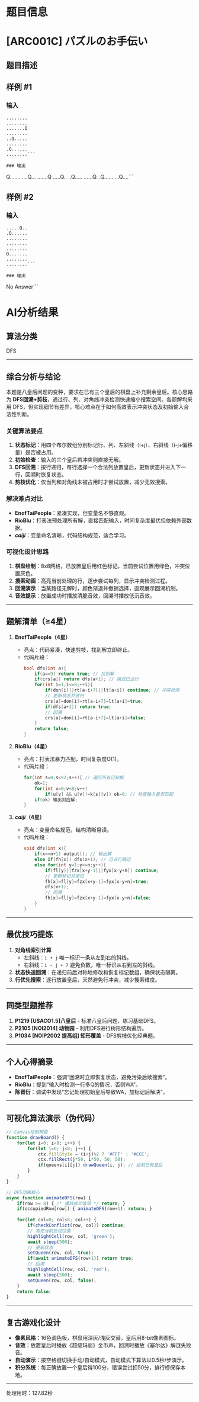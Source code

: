 # 题目信息

# [ARC001C] パズルのお手伝い

## 题目描述

[problemUrl]: https://atcoder.jp/contests/arc001/tasks/arc001_3



## 样例 #1

### 输入

```
........
........
.......Q
........
..Q.....
........
.Q......
........```

### 输出

```
Q.......
....Q...
.......Q
.....Q..
..Q.....
......Q.
.Q......
...Q....```

## 样例 #2

### 输入

```
.....Q..
.Q......
........
........
........
Q.......
........
........```

### 输出

```
No Answer```

# AI分析结果



## 算法分类
DFS

---

## 综合分析与结论
本题是八皇后问题的变种，要求在已有三个皇后的棋盘上补充剩余皇后。核心思路为 **DFS回溯+剪枝**，通过行、列、对角线冲突检测快速缩小搜索空间。各题解均采用 DFS，但实现细节有差异，核心难点在于如何高效表示冲突状态及初始输入合法性判断。

### 关键算法要点
1. **状态标记**：用四个布尔数组分别标记行、列、左斜线（i+j）、右斜线（i-j+偏移量）是否被占用。
2. **初始检查**：输入的三个皇后若冲突则直接无解。
3. **DFS回溯**：按行递归，每行选择一个合法列放置皇后，更新状态并进入下一行，回溯时恢复状态。
4. **剪枝优化**：仅当列和对角线未被占用时才尝试放置，减少无效搜索。

### 解决难点对比
- **EnofTaiPeople**：紧凑实现，但变量名不够直观。
- **RioBlu**：打表法预处理所有解，直接匹配输入，时间复杂度最优但依赖外部数据。
- **_caiji_**：变量命名清晰，代码结构规范，适合学习。

### 可视化设计思路
1. **棋盘绘制**：8x8网格，已放置皇后用红色标记，当前尝试位置用绿色，冲突位置灰色。
2. **搜索动画**：高亮当前处理的行，逐步尝试每列，显示冲突检测过程。
3. **回溯演示**：当某路径无解时，颜色渐退并撤销选择，直观展示回溯机制。
4. **音效提示**：放置成功时播放清脆音效，回溯时播放低沉音效。

---

## 题解清单（≥4星）
1. **EnofTaiPeople（4星）**  
   - 亮点：代码紧凑，快速剪枝，找到解立即终止。
   - 代码片段：
     ```cpp
     bool dfs(int a){
         if(a==9) return true; // 找到解
         if(crs[a]) return dfs(a+1); // 跳过已占行
         for(int i=1;i<=8;++i){
             if(don[i]||rt[a-i+7]||lt[a+i]) continue; // 冲突检测
             // 更新状态并递归
             crs[a]=don[i]=rt[a-i+7]=lt[a+i]=true;
             if(dfs(a+1)) return true;
             // 回溯
             crs[a]=don[i]=rt[a-i+7]=lt[a+i]=false;
         }
         return false;
     }
     ```

2. **RioBlu（4星）**  
   - 亮点：打表法暴力匹配，时间复杂度O(1)。
   - 代码片段：
     ```cpp
     for(int s=0;s<92;s++){ // 遍历所有已知解
         ok=1;
         for(int v=0;v<8;v++)
             if(u[v] && u[v]!=k[s][v]) ok=0; // 检查输入是否匹配
         if(ok) 输出对应解;
     }
     ```

3. **_caiji_（4星）**  
   - 亮点：变量命名规范，结构清晰易读。
   - 代码片段：
     ```cpp
     void dfs(int x){
         if(x==n+1) output(); // 输出解
         else if(fh[x]) dfs(x+1); // 已占行跳过
         else for(int y=1;y<=n;y++){
             if(fl[y]||fzx[x+y-1]||fyx[x-y+n]) continue;
             // 更新标记并递归
             fh[x]=fl[y]=fzx[x+y-1]=fyx[x-y+n]=true;
             dfs(x+1);
             // 回溯
             fh[x]=fl[y]=fzx[x+y-1]=fyx[x-y+n]=false;
         }
     }
     ```

---

## 最优技巧提炼
1. **对角线索引计算**  
   - 左斜线：`i + j` 唯一标识一条从左到右的斜线。
   - 右斜线：`i - j + 7` 避免负数，唯一标识从右到左的斜线。
2. **状态快速回溯**：在递归前后对称地修改和恢复标记数组，确保状态隔离。
3. **行优先搜索**：逐行放置皇后，天然避免行冲突，减少搜索维度。

---

## 同类型题推荐
1. **P1219 [USACO1.5]八皇后** - 标准八皇后问题，练习基础DFS。
2. **P2105 [NOI2014] 动物园** - 利用DFS进行树形结构遍历。
3. **P1034 [NOIP2002 提高组] 矩形覆盖** - DFS剪枝优化经典题。

---

## 个人心得摘录
- **EnofTaiPeople**：强调“回溯时立即恢复状态，避免污染后续搜索”。
- **RioBlu**：提到“输入时检测一行多Q的情况，否则WA”。
- **陈晋衍**：调试中发现“忘记处理初始皇后导致WA，加标记后解决”。

---

## 可视化算法演示（伪代码）
```javascript
// Canvas绘制棋盘
function drawBoard() {
    for(let i=0; i<8; i++) {
        for(let j=0; j<8; j++) {
            ctx.fillStyle = (i+j)%2 ? '#FFF' : '#CCC';
            ctx.fillRect(j*50, i*50, 50, 50);
            if(queens[i][j]) drawQueen(i, j); // 绘制已有皇后
        }
    }
}

// DFS动画核心
async function animateDFS(row) {
    if(row >= 8) { /* 播放成功音效 */ return; }
    if(occupiedRow[row]) { animateDFS(row+1); return; }
    
    for(let col=0; col<8; col++) {
        if(checkConflict(row, col)) continue;
        // 高亮当前尝试位置
        highlightCell(row, col, 'green');
        await sleep(500);
        // 更新状态
        setQueen(row, col, true);
        if(await animateDFS(row+1)) return true;
        // 回溯
        highlightCell(row, col, 'red');
        await sleep(500);
        setQueen(row, col, false);
    }
    return false;
}
```

---

## 复古游戏化设计
- **像素风格**：16色调色板，棋盘用深灰/浅灰交替，皇后用8-bit像素图标。
- **音效**：放置皇后时播放《超级玛丽》金币声，回溯时播放《塞尔达》解谜失败音。
- **自动演示**：按空格键切换手动/自动模式，自动模式下算法以0.5秒/步演示。
- **积分系统**：每正确放置一个皇后得100分，错误尝试扣50分，排行榜保存本地。

---
处理用时：127.82秒